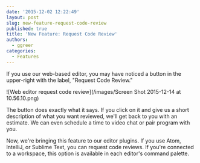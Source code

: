 ```yaml
---
date: '2015-12-02 12:22:49'
layout: post
slug: new-feature-request-code-review
published: true
title: 'New Feature: Request Code Review'
authors:
  - ggreer
categories:
  - Features
---
```


If you use our web-based editor, you may have noticed a button in the upper-right with the label, "Request Code Review."

![Web editor request code review](/images/Screen Shot 2015-12-14 at 10.56.10.png)

The button does exactly what it says. If you click on it and give us a short description of what you want reviewed, we'll get back to you with an estimate. We can even schedule a time to video chat or pair program with you.

Now, we're bringing this feature to our editor plugins. If you use Atom, IntelliJ, or Sublime Text, you can request code reviews. If you're connected to a workspace, this option is available in each editor's command palette.
